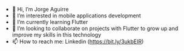 - 👋 Hi, I’m Jorge Aguirre
- 👀 I’m interested in mobile applications development
- 🌱 I’m currently learning Flutter
- 💞️ I’m looking to collaborate on projects with Flutter to grow up and improve my skills in this technology
- 📫 How to reach me: Linkedin (https://bit.ly/3ukbEIR)

<!---
JLamMX/JLamMX is a ✨ special ✨ repository because its `README.md` (this file) appears on your GitHub profile.
You can click the Preview link to take a look at your changes.
--->

